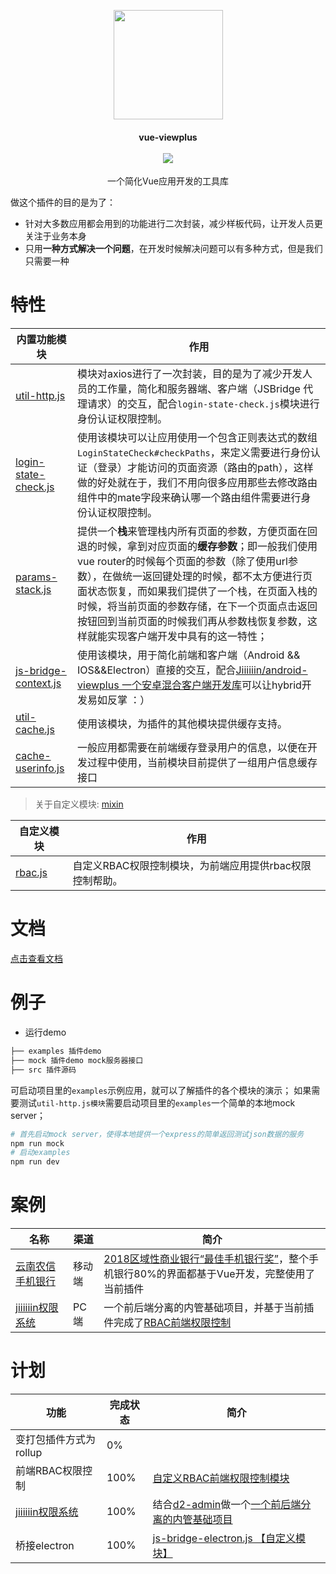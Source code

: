 <p align="center">
  <a href="https://github.com/Jiiiiiin/vue-viewplus">
    <img src="http://qiniu.jiiiiiin.cn/68747470733a2f2f7773332e73696e61696d672e636e2f6c617267652f303036744e62527767793166777138786b396e68396a3330356b30356b6466732e6a7067.jpeg" width="175">
  </a>
</p>
<h4 align="center">vue-viewplus <br> <br> <img src="https://img.shields.io/badge/npm-0.9.12-orange.svg"/></h4>
<p align="center">一个简化Vue应用开发的工具库</p>

做这个插件的目的是为了：

+ 针对大多数应用都会用到的功能进行二次封装，减少样板代码，让开发人员更关注于业务本身
+ 只用**一种方式解决一个问题**，在开发时候解决问题可以有多种方式，但是我们只需要一种

# 特性
| 内置功能模块                                                 | 作用                                                         |
| ------------------------------------------------------------ | ------------------------------------------------------------ |
| [util-http.js](http://jiiiiiin.cn/vue-viewplus/#/util-http)  | 模块对axios进行了一次封装，目的是为了减少开发人员的工作量，简化和服务器端、客户端（JSBridge 代理请求）的交互，配合`login-state-check.js`模块进行身份认证权限控制。 |
| [login-state-check.js](http://jiiiiiin.cn/vue-viewplus/#/login-state-check) | 使用该模块可以让应用使用一个包含正则表达式的数组`LoginStateCheck#checkPaths`，来定义需要进行身份认证（登录）才能访问的页面资源（路由的path），这样做的好处就在于，我们不用向很多应用那些去修改路由组件中的mate字段来确认哪一个路由组件需要进行身份认证权限控制。 |
| [params-stack.js](http://jiiiiiin.cn/vue-viewplus/#/params-stack) | 提供一个**栈**来管理栈内所有页面的参数，方便页面在回退的时候，拿到对应页面的**缓存参数**；即一般我们使用vue router的时候每个页面的参数（除了使用url参数），在做统一返回键处理的时候，都不太方便进行页面状态恢复，而如果我们提供了一个栈，在页面入栈的时候，将当前页面的参数存储，在下一个页面点击返回按钮回到当前页面的时候我们再从参数栈恢复参数，这样就能实现客户端开发中具有的这一特性； |
| [js-bridge-context.js](http://jiiiiiin.cn/vue-viewplus/#/js-bridge-context) | 使用该模块，用于简化前端和客户端（Android && IOS&&Electron）直接的交互，配合[Jiiiiiin/android-viewplus 一个安卓混合客户端开发库](https://github.com/Jiiiiiin/android-viewplus)可以让hybrid开发易如反掌 ：） |
| [util-cache.js](http://jiiiiiin.cn/vue-viewplus/#/util-cache) | 使用该模块，为插件的其他模块提供缓存支持。                   |
| [cache-userinfo.js](http://jiiiiiin.cn/vue-viewplus/#/cache-userinfo) | 一般应用都需要在前端缓存登录用户的信息，以便在开发过程中使用，当前模块目前提供了一组用户信息缓存接口 |



> 关于自定义模块: [mixin](http://jiiiiiin.cn/vue-viewplus/#/global_api?id=mixin-)

| 自定义模块                                        | 作用                                                     |
| ------------------------------------------------- | -------------------------------------------------------- |
| [rbac.js](http://jiiiiiin.cn/vue-viewplus/#/rbac) | 自定义RBAC权限控制模块，为前端应用提供rbac权限控制帮助。 |




# 文档
[点击查看文档](http://jiiiiiin.cn/vue-viewplus/)

# 例子

+ 运行demo

```bash
├── examples 插件demo
├── mock 插件demo mock服务器接口
├── src 插件源码
```

可启动项目里的`examples`示例应用，就可以了解插件的各个模块的演示；
如果需要测试`util-http.js模块`需要启动项目里的`examples`一个简单的本地mock server；

```bash
# 首先启动mock server，使得本地提供一个express的简单返回测试json数据的服务
npm run mock
# 启动examples
npm run dev
```


# 案例

| 名称 | 渠道 | 简介 |
| ------ | ------ | ------ |
| [云南农信手机银行](http://sj.qq.com/myapp/detail.htm?apkName=com.csii.mobilebank) | 移动端 | [2018区域性商业银行“最佳手机银行奖”](https://mp.weixin.qq.com/s/n0QMYGBSdatmkXTfS9p6HA)，整个手机银行80%的界面都基于Vue开发，完整使用了当前插件 |
| [jiiiiiin权限系统](https://github.com/Jiiiiiin/jiiiiiin-security) | PC端 | 一个前后端分离的内管基础项目，并基于当前插件完成了[RBAC前端权限控制](https://github.com/Jiiiiiin/jiiiiiin-security/blob/master/jiiiiiin-client-manager/src/plugin/vue-viewplus/rbac.js#L124) |



# 计划
| 功能 | 完成状态 | 简介 |
| ------ | ------ | ------ |
| 变打包插件方式为rollup | 0% | |
| 前端RBAC权限控制 | 100% | [自定义RBAC前端权限控制模块](https://github.com/Jiiiiiin/jiiiiiin-security/blob/master/jiiiiiin-client-manager/src/plugin/vue-viewplus/rbac.js#L124) |
| [jiiiiiin权限系统](https://github.com/Jiiiiiin/jiiiiiin-security) | 100% | 结合[d2-admin](https://gi]thub.com/d2-projects/d2-admin)做一个[一个前后端分离的内管基础项目](https://github.com/Jiiiiiin/jiiiiiin-security) |
| 桥接electron | 100% | [js-bridge-electron.js 【自定义模块】]() |




